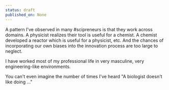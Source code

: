 ```yaml
---
status: draft
published_on: None
---
```

A pattern I've observed in many #scipreneurs is that they work across domains. A physicist realizes their tool is useful for a chemist. A chemist developed a reactor which is useful for a physicist, etc. And the chances of incorporating our own biases into the innovation process are too large to neglect. 

I have worked most of my professional life in very masculine, very engineering-like environments.

You can't even imagine the number of times I've heard "A biologist doesn't like doing ..."